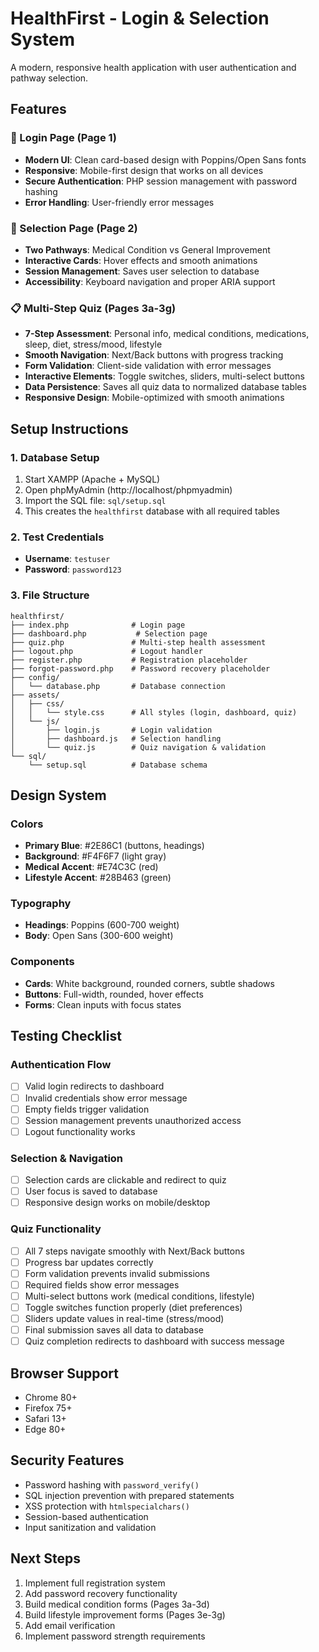 # HealthFirst - Login & Selection System

A modern, responsive health application with user authentication and pathway selection.

## Features

### 🔐 Login Page (Page 1)
- **Modern UI**: Clean card-based design with Poppins/Open Sans fonts
- **Responsive**: Mobile-first design that works on all devices
- **Secure Authentication**: PHP session management with password hashing
- **Error Handling**: User-friendly error messages

### 🎯 Selection Page (Page 2)
- **Two Pathways**: Medical Condition vs General Improvement
- **Interactive Cards**: Hover effects and smooth animations
- **Session Management**: Saves user selection to database
- **Accessibility**: Keyboard navigation and proper ARIA support

### 📋 Multi-Step Quiz (Pages 3a-3g)
- **7-Step Assessment**: Personal info, medical conditions, medications, sleep, diet, stress/mood, lifestyle
- **Smooth Navigation**: Next/Back buttons with progress tracking
- **Form Validation**: Client-side validation with error messages
- **Interactive Elements**: Toggle switches, sliders, multi-select buttons
- **Data Persistence**: Saves all quiz data to normalized database tables
- **Responsive Design**: Mobile-optimized with smooth animations

## Setup Instructions

### 1. Database Setup
1. Start XAMPP (Apache + MySQL)
2. Open phpMyAdmin (http://localhost/phpmyadmin)
3. Import the SQL file: `sql/setup.sql`
4. This creates the `healthfirst` database with all required tables

### 2. Test Credentials
- **Username**: `testuser`
- **Password**: `password123`

### 3. File Structure
```
healthfirst/
├── index.php              # Login page
├── dashboard.php           # Selection page
├── quiz.php               # Multi-step health assessment
├── logout.php             # Logout handler
├── register.php           # Registration placeholder
├── forgot-password.php    # Password recovery placeholder
├── config/
│   └── database.php       # Database connection
├── assets/
│   ├── css/
│   │   └── style.css      # All styles (login, dashboard, quiz)
│   └── js/
│       ├── login.js       # Login validation
│       ├── dashboard.js   # Selection handling
│       └── quiz.js        # Quiz navigation & validation
└── sql/
    └── setup.sql          # Database schema
```

## Design System

### Colors
- **Primary Blue**: #2E86C1 (buttons, headings)
- **Background**: #F4F6F7 (light gray)
- **Medical Accent**: #E74C3C (red)
- **Lifestyle Accent**: #28B463 (green)

### Typography
- **Headings**: Poppins (600-700 weight)
- **Body**: Open Sans (300-600 weight)

### Components
- **Cards**: White background, rounded corners, subtle shadows
- **Buttons**: Full-width, rounded, hover effects
- **Forms**: Clean inputs with focus states

## Testing Checklist

### Authentication Flow
- [ ] Valid login redirects to dashboard
- [ ] Invalid credentials show error message
- [ ] Empty fields trigger validation
- [ ] Session management prevents unauthorized access
- [ ] Logout functionality works

### Selection & Navigation
- [ ] Selection cards are clickable and redirect to quiz
- [ ] User focus is saved to database
- [ ] Responsive design works on mobile/desktop

### Quiz Functionality
- [ ] All 7 steps navigate smoothly with Next/Back buttons
- [ ] Progress bar updates correctly
- [ ] Form validation prevents invalid submissions
- [ ] Required fields show error messages
- [ ] Multi-select buttons work (medical conditions, lifestyle)
- [ ] Toggle switches function properly (diet preferences)
- [ ] Sliders update values in real-time (stress/mood)
- [ ] Final submission saves all data to database
- [ ] Quiz completion redirects to dashboard with success message

## Browser Support
- Chrome 80+
- Firefox 75+
- Safari 13+
- Edge 80+

## Security Features
- Password hashing with `password_verify()`
- SQL injection prevention with prepared statements
- XSS protection with `htmlspecialchars()`
- Session-based authentication
- Input sanitization and validation

## Next Steps
1. Implement full registration system
2. Add password recovery functionality
3. Build medical condition forms (Pages 3a-3d)
4. Build lifestyle improvement forms (Pages 3e-3g)
5. Add email verification
6. Implement password strength requirements
